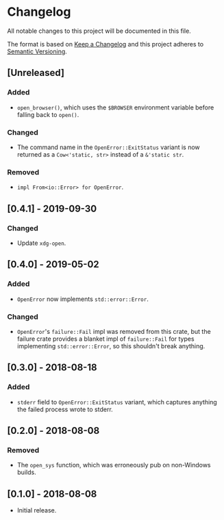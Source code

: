 # Changelog
All notable changes to this project will be documented in this file.

The format is based on [Keep a Changelog](http://keepachangelog.com/en/1.0.0/)
and this project adheres to [Semantic Versioning](http://semver.org/spec/v2.0.0.html).

## [Unreleased]
### Added
- `open_browser()`, which uses the `$BROWSER` environment variable before falling back to `open()`.
### Changed
- The command name in the `OpenError::ExitStatus` variant is now returned as a `Cow<'static, str>` instead of a
`&'static str`.
### Removed
- `impl From<io::Error> for OpenError`.

## [0.4.1] - 2019-09-30
### Changed
- Update `xdg-open`.

## [0.4.0] - 2019-05-02
### Added
- `OpenError` now implements `std::error::Error`.
### Changed
- `OpenError`'s `failure::Fail` impl was removed from this crate, but the failure crate provides a blanket impl of `failure::Fail` for types implementing `std::error::Error`, so this shouldn't break anything.

## [0.3.0] - 2018-08-18
### Added
- `stderr` field to `OpenError::ExitStatus` variant, which captures anything the failed process wrote to stderr.

## [0.2.0] - 2018-08-08
### Removed
- The `open_sys` function, which was erroneously pub on non-Windows builds.

## [0.1.0] - 2018-08-08
- Initial release.
